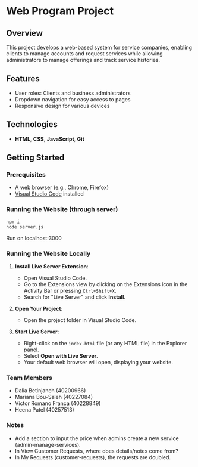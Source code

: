 # Web Program Project

## Overview

This project develops a web-based system for service companies, enabling clients to manage accounts and request services while allowing administrators to manage offerings and track service histories.

## Features

- User roles: Clients and business administrators
- Dropdown navigation for easy access to pages
- Responsive design for various devices

## Technologies

- **HTML**, **CSS**, **JavaScript**, **Git**

## Getting Started

### Prerequisites
- A web browser (e.g., Chrome, Firefox)
- [Visual Studio Code](https://code.visualstudio.com/) installed

### Running the Website (through server)
```
npm i
node server.js
```
Run on localhost:3000

### Running the Website Locally
1. **Install Live Server Extension**: 
   - Open Visual Studio Code.
   - Go to the Extensions view by clicking on the Extensions icon in the Activity Bar or pressing `Ctrl+Shift+X`.
   - Search for "Live Server" and click **Install**.

2. **Open Your Project**:
   - Open the project folder in Visual Studio Code.

3. **Start Live Server**:
   - Right-click on the `index.html` file (or any HTML file) in the Explorer panel.
   - Select **Open with Live Server**. 
   - Your default web browser will open, displaying your website.

### Team Members
- Dalia Betinjaneh (40200966)
- Mariana Bou-Saleh (40227084)
- Victor Romano Franca (40228849)
- Heena Patel (40257513)

### Notes
- Add a section to input the price when admins create a new service (admin-manage-services).
- In View Customer Requests, where does details/notes come from?
- In My Requests (customer-requests), the requests are doubled.
